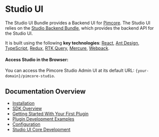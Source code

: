 # Studio UI

The Studio UI Bundle provides a Backend UI for [Pimcore](https://pimcore.com/). The Studio UI relies on the [Studio Backend Bundle](https://github.com/pimcore/studio-backend-bundle/), which provides the backend API for the Studio UI.

It is built using the following **key technologies**: [React](https://react.dev/), [Ant Design](https://ant.design/), [TypeScript](https://www.typescriptlang.org/), [Redux](https://redux.js.org/), [RTK Query](https://redux-toolkit.js.org/rtk-query/overview), [Mercure](https://mercure.rocks/), [Webpack](https://webpack.js.org/).

#### Access Studio in the Browser:
You can access the Pimcore Studio Admin UI at its default URL: `{your-domain}/pimcore-studio`.

## Documentation Overview

- [Installation](./doc/01_Installation.md)
- [SDK Overview](./doc/03_SDK_Overview/README.md)
- [Getting Started With Your First Plugin](./doc/04_Plugins_Getting_Started.md)
- [Plugin Development Examples](./doc/05_Examples/README.md)
- [Configuration](./doc/08_Configuration/README.md)
- [Studio UI Core Development](./doc/09_Studio_UI_Core_Development.md)

